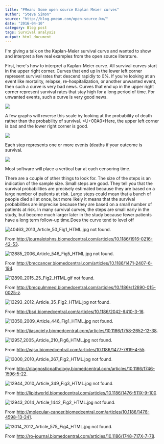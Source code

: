 ```yaml
---
title: "PMean: Some open source Kaplan Meier curves"
author: "Steve Simon"
source: "http://blog.pmean.com/open-source-km/"
date: "2016-04-10"
category: Blog post
tags: Survival analysis
output: html_document
---
```


I'm giving a talk on the Kaplan-Meier survival curve and wanted to show
and interpret a few real examples from the open source
literature.

<!---More--->

First, here's how to interpret a Kaplan-Meier curve. All survival curves
start in the upper right corner. Curves that end up in the lower left
corner represent survival rates that descend rapidly to 0%. If you're
looking at an event like mortality, relapse, re-hospitalization, or
another unwanted event, then such a curve is very bad news. Curves that
end up in the upper right corner represent survival rates that stay high
for a long period of time. For unwanted events, such a curve is very
good news.

![](../../../web/images/16/open-source-km01.bmp)



A few graphs will reverse this scale by looking at the probability of
death rather than the probability of survival. <U+00A0>Here, the upper left
corner is bad and the lower right corner is good.

![](../../../web/images/16/open-source-km02.bmp)



Each step represents one or more events (deaths if your outcome is
survival.

![](../../../web/images/16/open-source-km03.bmp)



Most software will place a vertical bar at each censoring time.

There are a couple of other things to look for. The size of the steps is
an indication of the sample size. Small steps are good. They tell you
that the survival probabilities are precisely estimated because they are
based on a large number of patients at risk. Large steps could mean that
a bunch of people died all at once, but more likely it means that the
survival probabilities are imprecise because they are based on a small
number of patients at risk. In many survival curves, the steps are small
early in the study, but become much larger later in the study because
fewer patients have a long term follow-up time.Does the curve tend to
level off

![40463_2013_Article_50_Fig1_HTML.jpg not found.](../../../web/images/16/open-source-km04.png)

From
<http://journalotohns.biomedcentral.com/articles/10.1186/1916-0216-42-53>.

![12885_2006_Article_546_Fig5_HTML.jpg not found.](../../../web/images/16/open-source-km05.png)

From
<http://bmccancer.biomedcentral.com/articles/10.1186/1471-2407-6-194>.

![12890_2015_25_Fig2_HTML.gif not found.](../../../web/images/16/open-source-km06.png)

From
<http://bmcpulmmed.biomedcentral.com/articles/10.1186/s12890-015-0025-z>.

![13293_2012_Article_35_Fig2_HTML.jpg not found.](../../../web/images/16/open-source-km07.png)

From <http://bsd.biomedcentral.com/articles/10.1186/2042-6410-3-16>.

![13050_2009_Article_446_Fig1_HTML.jpg not found.](../../../web/images/16/open-source-km08.png)

From
<http://jiasociety.biomedcentral.com/articles/10.1186/1758-2652-12-38>.

![12957_2005_Article_210_Fig6_HTML.jpg not found.](../../../web/images/16/open-source-km09.png)

From <http://wjso.biomedcentral.com/articles/10.1186/1477-7819-4-55>.

![13000_2010_Article_267_Fig2_HTML.jpg not found.](../../../web/images/16/open-source-km10.png)

From
<http://diagnosticpathology.biomedcentral.com/articles/10.1186/1746-1596-5-22>.

![12944_2010_Article_349_Fig3_HTML.jpg not found.](../../../web/images/16/open-source-km11.png)

From
<http://lipidworld.biomedcentral.com/articles/10.1186/1476-511X-9-100>.

![12943_2014_Article_1442_Fig2_HTML.jpg not found.](../../../web/images/16/open-source-km12.png)

From
<http://molecular-cancer.biomedcentral.com/articles/10.1186/1476-4598-13-241>.

![13014_2012_Article_575_Fig4_HTML.jpg not found.](../../../web/images/16/open-source-km13.png)

From
<http://ro-journal.biomedcentral.com/articles/10.1186/1748-717X-7-78>.


